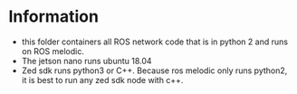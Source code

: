 # Information
  - this folder containers all ROS network code that is in python 2 and runs on ROS melodic.
  - The jetson nano runs ubuntu 18.04
  - Zed sdk runs python3 or C++. Because ros melodic only runs python2, it is best to run any zed sdk node with c++.
